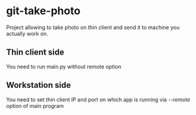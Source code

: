 # git-take-photo
Project allowing to take photo on thin client and send it to machine you actually work on.


## Thin client side
You need to run main.py without remote option

## Workstation side
You need to set thin client IP and port on which app is running via *--remote* option of main program
